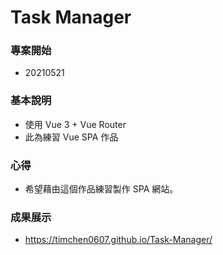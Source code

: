 # Task Manager

### 專案開始

- 20210521

### 基本說明

- 使用 Vue 3 + Vue Router
- 此為練習 Vue SPA 作品

### 心得

- 希望藉由這個作品練習製作 SPA 網站。

### 成果展示

- https://timchen0607.github.io/Task-Manager/
